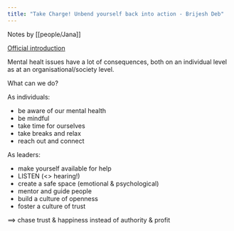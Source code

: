 ```yaml
---
title: "Take Charge! Unbend yourself back into action - Brijesh Deb"
---
```

Notes by [[people/Jana]]

[Official introduction](https://conference.eurostarsoftwaretesting.com/event/2022/take-charge-unbend-yourself-back-into-action/)

Mental healt issues have a lot of consequences, both on an individual level as at an organisational/society level.

What can we do?

As individuals:
- be aware of our mental health
- be mindful
- take time for ourselves
- take breaks and relax
- reach out and connect

As leaders:
- make yourself available for help
- LISTEN (<> hearing!)
- create a safe space (emotional & psychological)
- mentor and guide people
- build a culture of openness
- foster a culture of trust

==> chase trust & happiness instead of authority & profit